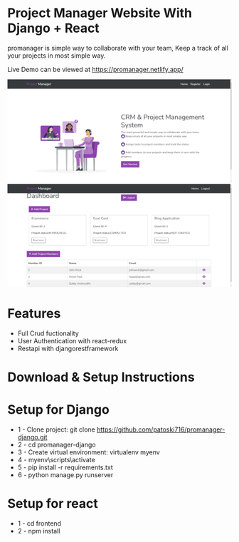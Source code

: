 # Project Manager Website With Django + React
promanager is simple way to collaborate with your team, Keep a track of all your projects in most simple way.

Live Demo can be viewed at https://promanager.netlify.app/



<div align="center">

<img src="showcase.PNG" width="800px"/><br/>
<img src="Dashboard.PNG" width="800px"/>

</div>


# Features
* Full Crud fuctionality
* User Authentication with react-redux
* Restapi with djangorestframework


# Download & Setup Instructions

# Setup for Django

* 1 - Clone project: git clone https://github.com/patoski716/promanager-django.git
* 2 - cd promanager-django
* 3 - Create virtual environment: virtualenv myenv
* 4 - myenv\scripts\activate
* 5 - pip install -r requirements.txt
* 6 - python manage.py runserver

# Setup for react
* 1 - cd frontend
* 2 - npm install
